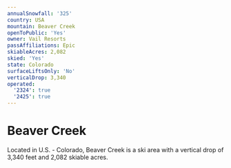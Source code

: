 ```yaml
---
annualSnowfall: '325'
country: USA
mountain: Beaver Creek
openToPublic: 'Yes'
owner: Vail Resorts
passAffiliations: Epic
skiableAcres: 2,082
skied: 'Yes'
state: Colorado
surfaceLiftsOnly: 'No'
verticalDrop: 3,340
operated:
  '2324': true
  '2425': true
---
```



# Beaver Creek

Located in U.S. - Colorado, Beaver Creek is a ski area with a vertical drop of 3,340 feet and 2,082 skiable acres.
